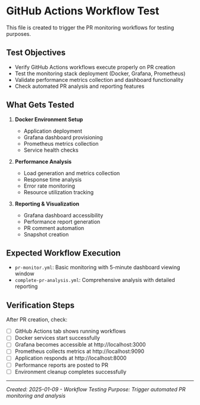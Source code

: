 # GitHub Actions Workflow Test

This file is created to trigger the PR monitoring workflows for testing purposes.

## Test Objectives
- Verify GitHub Actions workflows execute properly on PR creation
- Test the monitoring stack deployment (Docker, Grafana, Prometheus)
- Validate performance metrics collection and dashboard functionality
- Check automated PR analysis and reporting features

## What Gets Tested
1. **Docker Environment Setup**
   - Application deployment
   - Grafana dashboard provisioning
   - Prometheus metrics collection
   - Service health checks

2. **Performance Analysis**
   - Load generation and metrics collection
   - Response time analysis
   - Error rate monitoring
   - Resource utilization tracking

3. **Reporting & Visualization**
   - Grafana dashboard accessibility
   - Performance report generation
   - PR comment automation
   - Snapshot creation

## Expected Workflow Execution
- `pr-monitor.yml`: Basic monitoring with 5-minute dashboard viewing window
- `complete-pr-analysis.yml`: Comprehensive analysis with detailed reporting

## Verification Steps
After PR creation, check:
- [ ] GitHub Actions tab shows running workflows
- [ ] Docker services start successfully
- [ ] Grafana becomes accessible at http://localhost:3000
- [ ] Prometheus collects metrics at http://localhost:9090
- [ ] Application responds at http://localhost:8000
- [ ] Performance reports are posted to PR
- [ ] Environment cleanup completes successfully

---
*Created: 2025-01-09 - Workflow Testing*
*Purpose: Trigger automated PR monitoring and analysis*